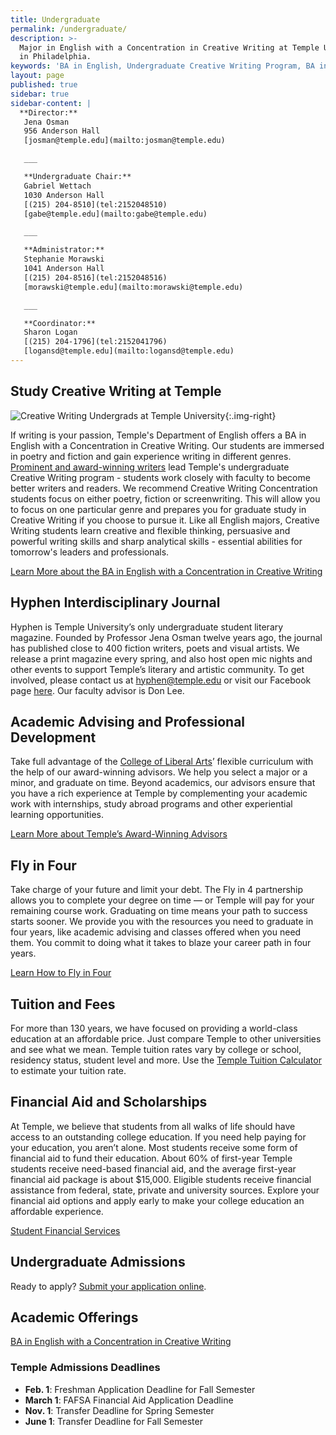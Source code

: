 ```yaml
---
title: Undergraduate
permalink: /undergraduate/
description: >-
  Major in English with a Concentration in Creative Writing at Temple University
  in Philadelphia.
keywords: 'BA in English, Undergraduate Creative Writing Program, BA in Creative Writing'
layout: page
published: true
sidebar: true
sidebar-content: |
  **Director:**  
   Jena Osman  
   956 Anderson Hall    
   [josman@temple.edu](mailto:josman@temple.edu)  

   ___

   **Undergraduate Chair:**  
   Gabriel Wettach  
   1030 Anderson Hall  
   [(215) 204-8510](tel:2152048510)  
   [gabe@temple.edu](mailto:gabe@temple.edu)  

   ___

   **Administrator:**  
   Stephanie Morawski  
   1041 Anderson Hall   
   [(215) 204-8516](tel:2152048516)  
   [morawski@temple.edu](mailto:morawski@temple.edu)  

   ___

   **Coordinator:**  
   Sharon Logan      
   [(215) 204-1796](tel:2152041796)   
   [logansd@temple.edu](mailto:logansd@temple.edu)
---
```

## Study Creative Writing at Temple

![Creative Writing Undergrads at Temple University]({{site.baseurl}}/media/undergrad-creative-writing.jpg){:.img-right}

If writing is your passion, Temple's Department of English offers a BA in English with a Concentration in Creative Writing. Our students are immersed in poetry and fiction and gain experience writing in different genres. [Prominent and award-winning writers](/creative-writing/faculty) lead Temple's undergraduate Creative Writing program - students work closely with faculty to become better writers and readers. We recommend Creative Writing Concentration students focus on either poetry, fiction or screenwriting. This will allow you to focus on one particular genre and prepares you for graduate study in Creative Writing if you choose to pursue it. Like all English majors, Creative Writing students learn creative and flexible thinking, persuasive and powerful writing skills and sharp analytical skills - essential abilities for tomorrow's leaders and professionals.

[Learn More about the BA in English with a Concentration in Creative Writing](http://bulletin.temple.edu/undergraduate/liberal-arts/english/ba-english-creative-writing/#text)

## Hyphen Interdisciplinary Journal
Hyphen is Temple University’s only undergraduate student literary magazine. Founded by Professor Jena Osman twelve years ago, the journal has published close to 400 fiction writers, poets and visual artists. We release a print magazine every spring, and also host open mic nights and other events to support Temple’s literary and artistic community. To get involved, please contact us at [hyphen@temple.edu](mailto:hyphen@temple.edu) or visit our Facebook page [here](https://www.facebook.com/HyphenLit). Our faculty advisor is Don Lee.

## Academic Advising and Professional Development
Take full advantage of the [College of Liberal Arts](https://liberalarts.temple.edu/)’ flexible curriculum with the help of our award-winning advisors. We help you select a major or a minor, and graduate on time. Beyond academics, our advisors ensure that you have a rich experience at Temple by complementing your academic work with internships, study abroad programs and other experiential learning opportunities.

[Learn More about Temple’s Award-Winning Advisors](https://liberalarts.temple.edu/advising)

## Fly in Four
Take charge of your future and limit your debt. The Fly in 4 partnership allows you to complete your degree on time — or Temple will pay for your remaining course work. Graduating on time means your path to success starts sooner. We provide you with the resources you need to graduate in four years, like academic advising and classes offered when you need them. You commit to doing what it takes to blaze your career path in four years.

[Learn How to Fly in Four](http://fly.temple.edu/)

## Tuition and Fees
For more than 130 years, we have focused on providing a world-class education at an affordable price. Just compare Temple to other universities and see what we mean. Temple tuition rates vary by college or school, residency status, student level and more. Use the [Temple Tuition Calculator](https://bursar.temple.edu/tuition-and-fees/tuition-rates) to estimate your tuition rate.

## Financial Aid and Scholarships
At Temple, we believe that students from all walks of life should have access to an outstanding college education. If you need help paying for your education, you aren’t alone. Most students receive some form of financial aid to fund their education. About 60% of first-year Temple students receive need-based financial aid, and the average first-year financial aid package is about $15,000. Eligible students receive financial assistance from federal, state, private and university sources. Explore your financial aid options and apply early to make your college education an affordable experience.

[Student Financial Services](https://sfs.temple.edu/financial-aid-types)

## Undergraduate Admissions
Ready to apply? [Submit your application online](http://admissions.temple.edu/apply).

## Academic Offerings
[BA in English with a Concentration in Creative Writing](http://bulletin.temple.edu/undergraduate/liberal-arts/english/ba-english-creative-writing/#text)

### Temple Admissions Deadlines
- **Feb. 1**: Freshman Application Deadline for Fall Semester
- **March 1**: FAFSA Financial Aid Application Deadline
- **Nov. 1**: Transfer Deadline for Spring Semester
- **June 1**: Transfer Deadline for Fall Semester
